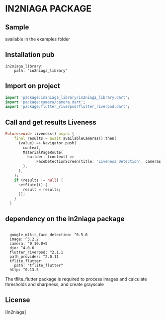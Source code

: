 # IN2NIAGA PACKAGE

## Sample
available in the examples folder

## Installation pub
```pub
in2niaga_library:
    path: "in2niaga_library"
```
## Import on project

```dart
import 'package:in2niaga_library/in2niaga_library.dart';
import 'package:camera/camera.dart';
import 'package:flutter_riverpod/flutter_riverpod.dart';
```
## Call and get results Liveness

```dart
Future<void> liveness() async {
    final results = await availableCameras().then(
      (value) => Navigator.push(
        context,
        MaterialPageRoute(
          builder: (context) =>
              FaceDetectionScreen(title: 'Liveness Detection', cameras: value),
        ),
      ),
    );
    if (results != null) {
      setState(() {
        result = results;
      });
    }
  }

```


## dependency on the in2niaga package

```pub

  google_mlkit_face_detection: ^0.5.0
  image: ^3.2.2
  camera: ^0.10.0+5
  dio: ^4.0.6
  flutter_riverpod: ^2.1.1
  path_provider: ^2.0.11
  tflite_flutter:
    path: "tflite_flutter"
  http: ^0.13.5

```
The tflite_flutter package is required to process images and calculate thresholds and sharpness, and create grayscale


## License
[In2niaga]
